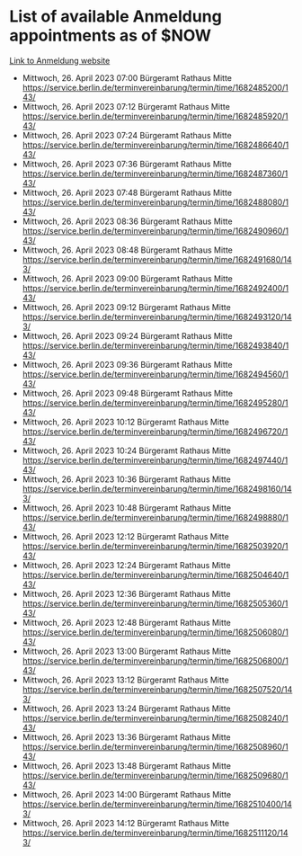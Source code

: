 # List of available Anmeldung appointments as of $NOW
[Link to Anmeldung website](https://service.berlin.de/terminvereinbarung/termin/tag.php?termin=1&anliegen[]=120686&dienstleisterlist=122210,122217,327316,122219,327312,122227,327314,122231,327346,122243,327348,122254,122252,329742,122260,329745,122262,329748,122271,327278,122273,327274,122277,327276,330436,122280,327294,122282,327290,122284,327292,122291,327270,122285,327266,122286,327264,122296,327268,150230,329760,122297,327286,122294,327284,122312,329763,122314,329775,122304,327330,122311,327334,122309,327332,317869,122281,327352,122279,329772,122283,122276,327324,122274,327326,122267,329766,122246,327318,122251,327320,122257,327322,122208,327298,122226,327300&herkunft=http%3A%2F%2Fservice.berlin.de%2Fdienstleistung%2F120686%2F)
- Mittwoch, 26. April 2023 07:00 Bürgeramt Rathaus Mitte https://service.berlin.de/terminvereinbarung/termin/time/1682485200/143/
- Mittwoch, 26. April 2023 07:12 Bürgeramt Rathaus Mitte https://service.berlin.de/terminvereinbarung/termin/time/1682485920/143/
- Mittwoch, 26. April 2023 07:24 Bürgeramt Rathaus Mitte https://service.berlin.de/terminvereinbarung/termin/time/1682486640/143/
- Mittwoch, 26. April 2023 07:36 Bürgeramt Rathaus Mitte https://service.berlin.de/terminvereinbarung/termin/time/1682487360/143/
- Mittwoch, 26. April 2023 07:48 Bürgeramt Rathaus Mitte https://service.berlin.de/terminvereinbarung/termin/time/1682488080/143/
- Mittwoch, 26. April 2023 08:36 Bürgeramt Rathaus Mitte https://service.berlin.de/terminvereinbarung/termin/time/1682490960/143/
- Mittwoch, 26. April 2023 08:48 Bürgeramt Rathaus Mitte https://service.berlin.de/terminvereinbarung/termin/time/1682491680/143/
- Mittwoch, 26. April 2023 09:00 Bürgeramt Rathaus Mitte https://service.berlin.de/terminvereinbarung/termin/time/1682492400/143/
- Mittwoch, 26. April 2023 09:12 Bürgeramt Rathaus Mitte https://service.berlin.de/terminvereinbarung/termin/time/1682493120/143/
- Mittwoch, 26. April 2023 09:24 Bürgeramt Rathaus Mitte https://service.berlin.de/terminvereinbarung/termin/time/1682493840/143/
- Mittwoch, 26. April 2023 09:36 Bürgeramt Rathaus Mitte https://service.berlin.de/terminvereinbarung/termin/time/1682494560/143/
- Mittwoch, 26. April 2023 09:48 Bürgeramt Rathaus Mitte https://service.berlin.de/terminvereinbarung/termin/time/1682495280/143/
- Mittwoch, 26. April 2023 10:12 Bürgeramt Rathaus Mitte https://service.berlin.de/terminvereinbarung/termin/time/1682496720/143/
- Mittwoch, 26. April 2023 10:24 Bürgeramt Rathaus Mitte https://service.berlin.de/terminvereinbarung/termin/time/1682497440/143/
- Mittwoch, 26. April 2023 10:36 Bürgeramt Rathaus Mitte https://service.berlin.de/terminvereinbarung/termin/time/1682498160/143/
- Mittwoch, 26. April 2023 10:48 Bürgeramt Rathaus Mitte https://service.berlin.de/terminvereinbarung/termin/time/1682498880/143/
- Mittwoch, 26. April 2023 12:12 Bürgeramt Rathaus Mitte https://service.berlin.de/terminvereinbarung/termin/time/1682503920/143/
- Mittwoch, 26. April 2023 12:24 Bürgeramt Rathaus Mitte https://service.berlin.de/terminvereinbarung/termin/time/1682504640/143/
- Mittwoch, 26. April 2023 12:36 Bürgeramt Rathaus Mitte https://service.berlin.de/terminvereinbarung/termin/time/1682505360/143/
- Mittwoch, 26. April 2023 12:48 Bürgeramt Rathaus Mitte https://service.berlin.de/terminvereinbarung/termin/time/1682506080/143/
- Mittwoch, 26. April 2023 13:00 Bürgeramt Rathaus Mitte https://service.berlin.de/terminvereinbarung/termin/time/1682506800/143/
- Mittwoch, 26. April 2023 13:12 Bürgeramt Rathaus Mitte https://service.berlin.de/terminvereinbarung/termin/time/1682507520/143/
- Mittwoch, 26. April 2023 13:24 Bürgeramt Rathaus Mitte https://service.berlin.de/terminvereinbarung/termin/time/1682508240/143/
- Mittwoch, 26. April 2023 13:36 Bürgeramt Rathaus Mitte https://service.berlin.de/terminvereinbarung/termin/time/1682508960/143/
- Mittwoch, 26. April 2023 13:48 Bürgeramt Rathaus Mitte https://service.berlin.de/terminvereinbarung/termin/time/1682509680/143/
- Mittwoch, 26. April 2023 14:00 Bürgeramt Rathaus Mitte https://service.berlin.de/terminvereinbarung/termin/time/1682510400/143/
- Mittwoch, 26. April 2023 14:12 Bürgeramt Rathaus Mitte https://service.berlin.de/terminvereinbarung/termin/time/1682511120/143/
